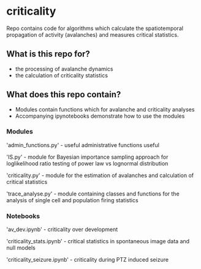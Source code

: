# criticality
Repo contains code for algorithms which calculate the spatiotemporal propagation of activity (avalanches) and measures critical statistics.

## What is this repo for?
* the processing of avalanche dynamics
* the calculation of criticality statistics

## What does this repo contain?
* Modules contain functions which for avalanche and criticality analyses
* Accompanying ipynotebooks demonstrate how to use the modules

### Modules
'admin_functions.py' - useful administrative functions useful 

'IS.py' - module for Bayesian importance sampling approach for loglikelihood ratio testing of power law vs lognormal distribution

'criticality.py' - module for the estimation of avalanches and calculation of critical statistics

'trace_analyse.py' - module containing classes and functions for the analysis of single cell and population firing statistics




### Notebooks

'av_dev.ipynb' - criticality over development

'criticality_stats.ipynb' - critical statistics in spontaneous image data and null models

'criticality_seizure.ipynb' - criticality during PTZ induced seizure
